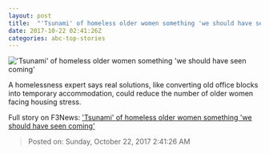 ```yaml
---
layout: post
title:  "'Tsunami' of homeless older women something 'we should have seen coming'"
date: 2017-10-22 02:41:26Z
categories: abc-top-stories
---
```


!['Tsunami' of homeless older women something 'we should have seen coming'](http://www.abc.net.au/news/image/9074374-1x1-700x700.jpg)

A homelessness expert says real solutions, like converting old office blocks into temporary accommodation, could reduce the number of older women facing housing stress.


Full story on F3News: ['Tsunami' of homeless older women something 'we should have seen coming'](http://www.f3nws.com/n/EWfTeF)

> Posted on: Sunday, October 22, 2017 2:41:26 AM
